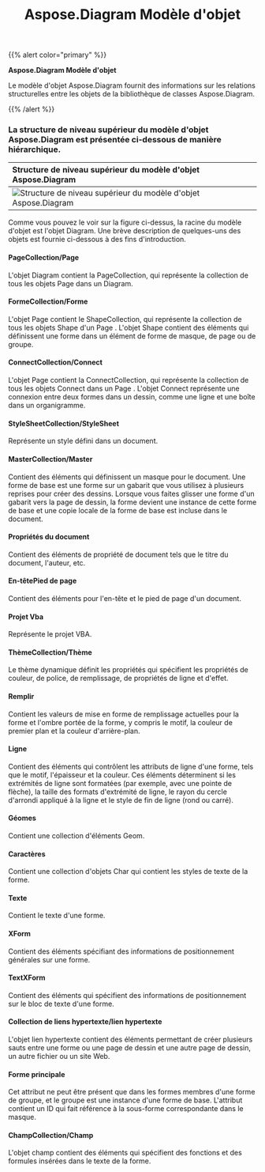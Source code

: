 ﻿---
title: Aspose.Diagram Modèle d'objet
linktitle: Aspose.Diagram Modèle d'objet
type: docs
description: Le modèle d'objet Aspose.Diagram fournit des informations sur les relations structurelles entre les objets de la bibliothèque de classes Aspose.Diagram.
weight: 20
url: /fr/net/object_model
---
{{% alert color="primary" %}} 

**Aspose.Diagram Modèle d'objet**

Le modèle d'objet Aspose.Diagram fournit des informations sur les relations structurelles entre les objets de la bibliothèque de classes Aspose.Diagram.

{{% /alert %}} 

### La structure de niveau supérieur du modèle d'objet Aspose.Diagram est présentée ci-dessous de manière hiérarchique.

|**Structure de niveau supérieur du modèle d'objet Aspose.Diagram**|
|:- |
|![Structure de niveau supérieur du modèle d'objet Aspose.Diagram](diagram-classes.png)|

Comme vous pouvez le voir sur la figure ci-dessus, la racine du modèle d'objet est l'objet Diagram. Une brève description de quelques-uns des objets est fournie ci-dessous à des fins d'introduction.

#### **PageCollection/Page**

L'objet Diagram contient la PageCollection, qui représente la collection de tous les objets Page dans un Diagram.

#### **FormeCollection/Forme**

L'objet Page contient le ShapeCollection, qui représente la collection de tous les objets Shape d'un Page . L'objet Shape contient des éléments qui définissent une forme dans un élément de forme de masque, de page ou de groupe.

#### **ConnectCollection/Connect**

L'objet Page contient la ConnectCollection, qui représente la collection de tous les objets Connect dans un Page . L'objet Connect représente une connexion entre deux formes dans un dessin, comme une ligne et une boîte dans un organigramme.

#### **StyleSheetCollection/StyleSheet**

Représente un style défini dans un document.

#### **MasterCollection/Master**

Contient des éléments qui définissent un masque pour le document. Une forme de base est une forme sur un gabarit que vous utilisez à plusieurs reprises pour créer des dessins. Lorsque vous faites glisser une forme d'un gabarit vers la page de dessin, la forme devient une instance de cette forme de base et une copie locale de la forme de base est incluse dans le document.

#### **Propriétés du document**

Contient des éléments de propriété de document tels que le titre du document, l'auteur, etc.

#### **En-têtePied de page**

Contient des éléments pour l'en-tête et le pied de page d'un document.

#### **Projet Vba**

Représente le projet VBA.

#### **ThèmeCollection/Thème**

Le thème dynamique définit les propriétés qui spécifient les propriétés de couleur, de police, de remplissage, de propriétés de ligne et d'effet.

#### **Remplir**

Contient les valeurs de mise en forme de remplissage actuelles pour la forme et l'ombre portée de la forme, y compris le motif, la couleur de premier plan et la couleur d'arrière-plan.

#### **Ligne**

Contient des éléments qui contrôlent les attributs de ligne d'une forme, tels que le motif, l'épaisseur et la couleur. Ces éléments déterminent si les extrémités de ligne sont formatées (par exemple, avec une pointe de flèche), la taille des formats d'extrémité de ligne, le rayon du cercle d'arrondi appliqué à la ligne et le style de fin de ligne (rond ou carré).

#### **Géomes**

Contient une collection d'éléments Geom.

#### **Caractères**

Contient une collection d'objets Char qui contient les styles de texte de la forme.

#### **Texte**

Contient le texte d'une forme.

#### **XForm**

Contient des éléments spécifiant des informations de positionnement générales sur une forme.

#### **TextXForm**

Contient des éléments qui spécifient des informations de positionnement sur le bloc de texte d'une forme.

#### **Collection de liens hypertexte/lien hypertexte**

L'objet lien hypertexte contient des éléments permettant de créer plusieurs sauts entre une forme ou une page de dessin et une autre page de dessin, un autre fichier ou un site Web.

#### **Forme principale**

Cet attribut ne peut être présent que dans les formes membres d'une forme de groupe, et le groupe est une instance d'une forme de base. L'attribut contient un ID qui fait référence à la sous-forme correspondante dans le masque.

#### **ChampCollection/Champ**

L'objet champ contient des éléments qui spécifient des fonctions et des formules insérées dans le texte de la forme.
